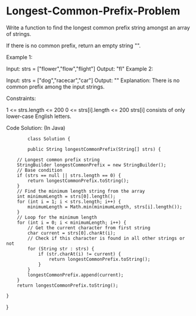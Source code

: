 # Longest-Common-Prefix-Problem

Write a function to find the longest common prefix string amongst an array of strings.

If there is no common prefix, return an empty string "".

 

Example 1:

Input: strs = ["flower","flow","flight"]
Output: "fl"
Example 2:

Input: strs = ["dog","racecar","car"]
Output: ""
Explanation: There is no common prefix among the input strings.
 

Constraints:

1 <= strs.length <= 200
0 <= strs[i].length <= 200
strs[i] consists of only lower-case English letters.


Code Solution: (In Java)

            class Solution {
            
            public String longestCommonPrefix(String[] strs) {
        
        // Longest common prefix string
        StringBuilder longestCommonPrefix = new StringBuilder();
        // Base condition
        if (strs == null || strs.length == 0) {
            return longestCommonPrefix.toString();
        }
        // Find the minimum length string from the array
        int minimumLength = strs[0].length();
        for (int i = 1; i < strs.length; i++) {
            minimumLength = Math.min(minimumLength, strs[i].length());
        }
        // Loop for the minimum length
        for (int i = 0; i < minimumLength; i++) {
            // Get the current character from first string
            char current = strs[0].charAt(i);
            // Check if this character is found in all other strings or not
            for (String str : strs) {
                if (str.charAt(i) != current) {
                    return longestCommonPrefix.toString();
                }
            }
            longestCommonPrefix.append(current);
        }
        return longestCommonPrefix.toString();
        
    }
}
